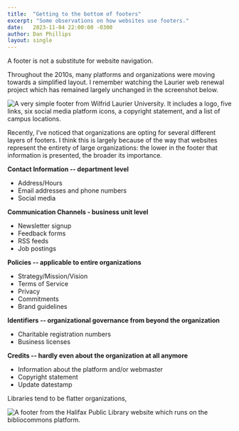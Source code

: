 ```yaml
---
title:  "Getting to the bottom of footers"
excerpt: "Some observations on how websites use footers."
date:   2023-11-04 22:00:00 -0300
author: Dan Phillips
layout: single
---
```


A footer is not a substitute for website navigation.

Throughout the 2010s, many platforms and organizations were moving towards a simplified layout. I remember watching the Laurier web renewal project which has remained largely unchanged in the screenshot below.

![A very simple footer from Wilfrid Laurier University. It includes a logo, five links, six social media platform icons, a copyright statement, and a list of campus locations.](https://lh3.googleusercontent.com/pw/ADCreHfxhRnon2mMShnhUGMAIECnBlH9Ak3gVKi9SDwVC_NBS3SIlBjGRVHYa7CoFVgucYBAWRFcp_15nFoYu1dy3scHMePHtvxxkZ5ulU1rswFn5FgXLPB0lWY4Ml4ACHGyynXnaVAKO3-10vPc4LPgSYxDEg=w1901-h486-s-no-gm?authuser=0)

Recently, I've noticed that organizations are opting for several different layers of footers. I think this is largely because of the way that websites represent the entirety of large organizations: the lower in the footer that information is presented, the broader its importance.

**Contact Information -- department level**
* Address/Hours
* Email addresses and phone numbers
* Social media

**Communication Channels - business unit level**
* Newsletter signup
* Feedback forms
* RSS feeds
* Job postings

**Policies -- applicable to entire organizations**
* Strategy/Mission/Vision
* Terms of Service
* Privacy
* Commitments
* Brand guidelines

**Identifiers -- organizational governance from beyond the organization**
* Charitable registration numbers
* Business licenses

**Credits -- hardly even about the organization at all anymore**
* Information about the platform and/or webmaster
* Copyright statement
* Update datestamp

Libraries tend to be flatter organizations, 

![A footer from the Halifax Public Library website which runs on the bibliocommons platform.](https://lh3.googleusercontent.com/pw/ADCreHfOp_5lqOsY42OoQPr6Mzvk-cjztPnPd7dJtMYi89k7DUzngDoFOApPD2x3JApSu9pzhQGyN7WPvmJ5IeRBDZ_PybqRTcDrlr-8ePz1dSh96HFECMC0oPy6z6d5F0YkNK-1HRZPNUf-GO7fL2CqAJ66Wg=w1901-h486-s-no-gm)
